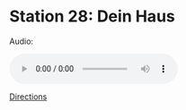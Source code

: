 
# Station 28: Dein Haus

Audio: 

<audio controls>
  <source src="https://github.com/kipppunkte/kipppunkte/raw/gh-pages/assets/28_Dein Haus.mp3" type="audio/mpeg">
  Your browser does not support the audio tag.
</audio>


[Directions](https://www.google.com/maps/dir/?api=1&travelmode=walking&destination=47.7956509,13.0252697)